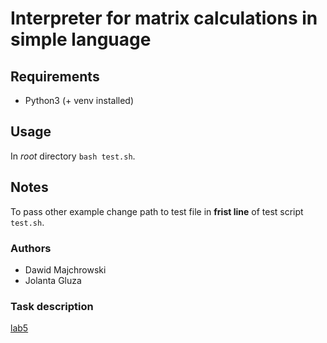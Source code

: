 # Interpreter for matrix calculations in simple language

## Requirements
- Python3 (+ venv installed)

## Usage
In *root* directory `bash test.sh`.

## Notes
To pass other example change path to test file in **frist line** of test script `test.sh`.

### Authors
- Dawid Majchrowski
- Jolanta Gluza

### Task description

[lab5](http://home.agh.edu.pl/~mkuta/tklab/lab5/lab5.html)
